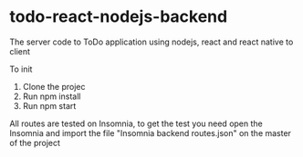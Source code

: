 # todo-react-nodejs-backend
The server code to ToDo application using nodejs, react and react native to client

To init 
1. Clone the projec
2. Run npm install
3. Run npm start


All routes are tested on Insomnia, to get the test you need open the Insomnia and import the file "Insomnia backend routes.json" on the master of the project

